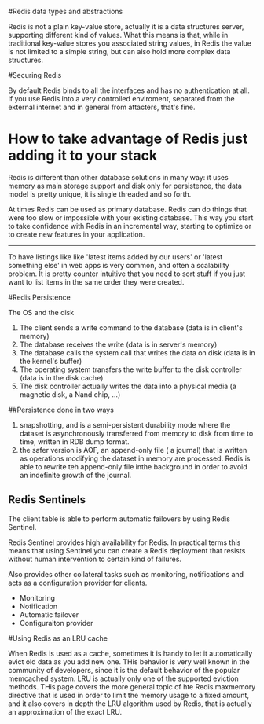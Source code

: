 #Redis data types and abstractions

Redis is not a plain key-value store, actually it is a data structures server, supporting different kind of values. What this means is that, while in traditional key-value stores you associated string values, in Redis the value is not limited to a simple string, but can also hold more complex data structures.

#Securing Redis

By default Redis binds to all the interfaces and has no authentication at all. If you use Redis into a very controlled enviroment, separated from the external internet and in general from attacters, that's fine. 

# How to take advantage of Redis just adding it to your stack

Redis is different than other database solutions in many way: it uses memory as main storage support and disk only for persistence, the data model is pretty unique, it is single threaded and so forth.

At times Redis can be used as primary database. Redis can do things that were too slow or impossible with your existing database. This way you start to take confidence with Redis in an incremental way, starting to optimize or to create new features in your application. 

---

To have listings like like 'latest items added by our users' or 'latest something else' in web apps is very common, and often a scalability problem. It is pretty counter intuitive that you need to sort stuff if you just want to list items in the same order they were created. 

#Redis Persistence

The OS and the disk

1. The client sends a write command to the database (data is in client's memory)
2. The database receives the write (data is in server's memory)
3. The database calls the system call that writes the data on disk (data is in the kernel's buffer)
4. The operating system transfers the write buffer to the disk controller (data is in the disk cache)
5. The disk controller actually writes the data into a physical media (a magnetic disk, a Nand chip, ...)

##Persistence done in two ways
  1. snapshotting, and is a semi-persistent durability mode where the dataset is asynchronously transferred from memory to disk from time to time, written in RDB dump format.
  2. the safer version is AOF, an append-only file ( a journal) that is written as operations modifying the dataset in memory are processed. Redis is able to rewrite teh append-only file inthe background in order to avoid an indefinite growth of the journal.

## Redis Sentinels

The client table is able to perform automatic failovers by using Redis Sentinel.

Redis Sentinel provides high availability for Redis. In practical terms this means that using Sentinel you can create a Redis deployment that resists without human intervention to certain kind of failures.

Also provides other collateral tasks such as monitoring, notifications and acts as a configuration provider for clients. 
  - Monitoring
  - Notification
  - Automatic failover
  - Configuraiton provider

#Using Redis as an LRU cache

When Redis is used as a cache, sometimes it is handy to let it automatically evict old data as you add new one. THis behavior is very well known in the community of developers, since it is the default behavior of the popular memcached system. 
LRU is actually only one of the supported eviction methods. THis page covers the more general topic of hte Redis maxmemory directive that is used in order to limit the memory usage to a fixed amount, and it also covers in depth the LRU algorithm used by Redis, that is actually an approximation of the exact LRU. 








